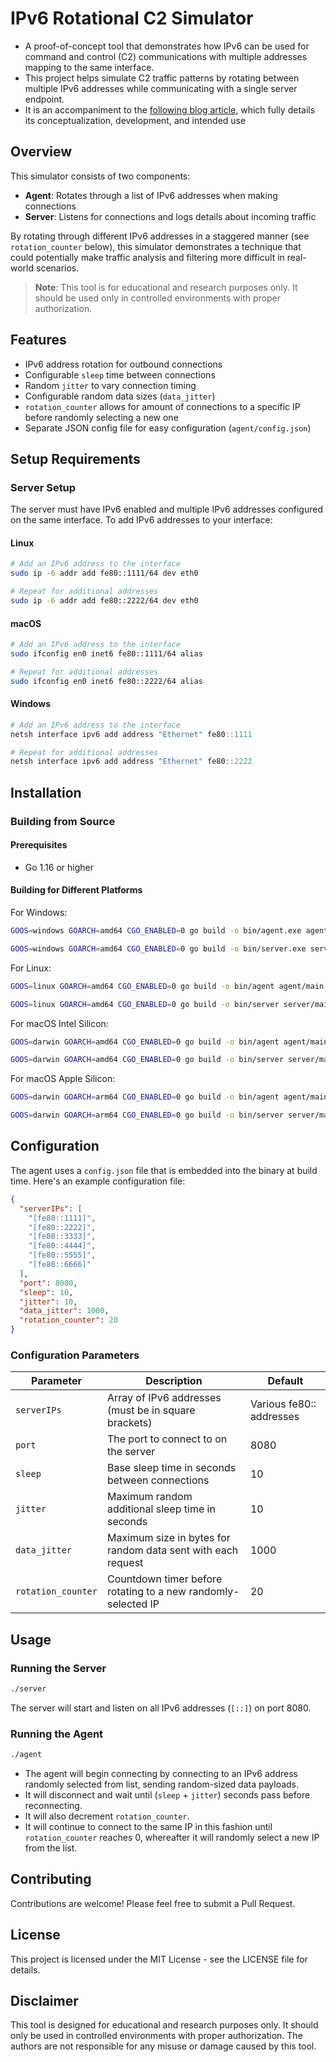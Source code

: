 # IPv6 Rotational C2 Simulator

- A proof-of-concept tool that demonstrates how IPv6 can be used for command and control (C2) communications with multiple addresses mapping to the same interface. 
- This project helps simulate C2 traffic patterns by rotating between multiple IPv6 addresses while communicating with a single server endpoint.
- It is an accompaniment to the [following blog article](https://www.activecountermeasures.com/malware-of-the-day-ipv6-address-aliasing/), which fully details its conceptualization, development, and intended use

## Overview

This simulator consists of two components:
- **Agent**: Rotates through a list of IPv6 addresses when making connections
- **Server**: Listens for connections and logs details about incoming traffic

By rotating through different IPv6 addresses in a staggered manner (see `rotation_counter` below), this simulator demonstrates a technique that could potentially make traffic analysis and filtering more difficult in real-world scenarios.

> **Note**: This tool is for educational and research purposes only. It should be used only in controlled environments with proper authorization.

## Features

- IPv6 address rotation for outbound connections
- Configurable `sleep` time between connections
- Random `jitter` to vary connection timing
- Configurable random data sizes (`data_jitter`)
- `rotation_counter` allows for amount of connections to a specific IP before randomly selecting a new one
- Separate JSON config file for easy configuration (`agent/config.json`)

## Setup Requirements

### Server Setup

The server must have IPv6 enabled and multiple IPv6 addresses configured on the same interface. To add IPv6 addresses to your interface:

#### Linux
```bash
# Add an IPv6 address to the interface
sudo ip -6 addr add fe80::1111/64 dev eth0

# Repeat for additional addresses
sudo ip -6 addr add fe80::2222/64 dev eth0
```

#### macOS
```bash
# Add an IPv6 address to the interface
sudo ifconfig en0 inet6 fe80::1111/64 alias

# Repeat for additional addresses
sudo ifconfig en0 inet6 fe80::2222/64 alias
```

#### Windows
```powershell
# Add an IPv6 address to the interface
netsh interface ipv6 add address "Ethernet" fe80::1111

# Repeat for additional addresses
netsh interface ipv6 add address "Ethernet" fe80::2222
```

## Installation

### Building from Source

#### Prerequisites
- Go 1.16 or higher


#### Building for Different Platforms

For Windows:
```bash
GOOS=windows GOARCH=amd64 CGO_ENABLED=0 go build -o bin/agent.exe agent/main.go
```

```bash
GOOS=windows GOARCH=amd64 CGO_ENABLED=0 go build -o bin/server.exe server/main.go
```

For Linux:
```bash
GOOS=linux GOARCH=amd64 CGO_ENABLED=0 go build -o bin/agent agent/main.go
```

```bash
GOOS=linux GOARCH=amd64 CGO_ENABLED=0 go build -o bin/server server/main.go
```


For macOS Intel Silicon:
```bash
GOOS=darwin GOARCH=amd64 CGO_ENABLED=0 go build -o bin/agent agent/main.go
```

```bash
GOOS=darwin GOARCH=amd64 CGO_ENABLED=0 go build -o bin/server server/main.go
```


For macOS Apple Silicon:
```bash
GOOS=darwin GOARCH=arm64 CGO_ENABLED=0 go build -o bin/agent agent/main.go
```

```bash
GOOS=darwin GOARCH=arm64 CGO_ENABLED=0 go build -o bin/server server/main.go
```

## Configuration

The agent uses a `config.json` file that is embedded into the binary at build time. Here's an example configuration file:

```json
{
  "serverIPs": [
    "[fe80::1111]",
    "[fe80::2222]",
    "[fe80::3333]",
    "[fe80::4444]",
    "[fe80::5555]",
    "[fe80::6666]"
  ],
  "port": 8080,
  "sleep": 10,
  "jitter": 10,
  "data_jitter": 1000, 
  "rotation_counter": 20
}
```

### Configuration Parameters

| Parameter | Description | Default |
|-----------|-------------|---------|
| `serverIPs` | Array of IPv6 addresses (must be in square brackets) | Various fe80:: addresses |
| `port` | The port to connect to on the server | 8080 |
| `sleep` | Base sleep time in seconds between connections | 10 |
| `jitter` | Maximum random additional sleep time in seconds | 10 |
| `data_jitter` | Maximum size in bytes for random data sent with each request | 1000 |
| `rotation_counter` | Countdown timer before rotating to a new randomly-selected IP | 20 | 

## Usage

### Running the Server
```bash
./server
```
The server will start and listen on all IPv6 addresses (`[::]`) on port 8080.

### Running the Agent
```bash
./agent
```
- The agent will begin connecting by connecting to an IPv6 address randomly selected from list, sending random-sized data payloads.
- It will disconnect and wait until (`sleep` + `jitter`) seconds pass before reconnecting.
- It will also decrement `rotation_counter`.
- It will continue to connect to the same IP in this fashion until `rotation_counter` reaches 0, whereafter it will randomly select a new IP from the list.

## Contributing

Contributions are welcome! Please feel free to submit a Pull Request.

## License

This project is licensed under the MIT License - see the LICENSE file for details.

## Disclaimer

This tool is designed for educational and research purposes only. It should only be used in controlled environments with proper authorization. The authors are not responsible for any misuse or damage caused by this tool.